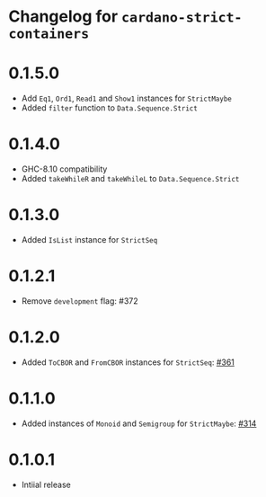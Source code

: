 # Changelog for `cardano-strict-containers`

# 0.1.5.0

* Add `Eq1`, `Ord1`, `Read1` and `Show1` instances for `StrictMaybe`
* Added `filter` function to `Data.Sequence.Strict`

# 0.1.4.0

* GHC-8.10 compatibility
* Added `takeWhileR` and `takeWhileL` to `Data.Sequence.Strict`

# 0.1.3.0

* Added `IsList` instance for `StrictSeq`

# 0.1.2.1

* Remove `development` flag: #372

# 0.1.2.0

* Added `ToCBOR` and `FromCBOR` instances for `StrictSeq`: [#361](https://github.com/input-output-hk/cardano-base/pull/361)

# 0.1.1.0

* Added instances of `Monoid` and `Semigroup` for `StrictMaybe`: [#314](https://github.com/input-output-hk/cardano-base/pull/314)

# 0.1.0.1

* Intiial release
